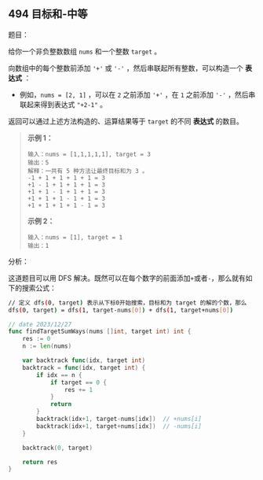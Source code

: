 ## 494 目标和-中等

题目：

给你一个非负整数数组 `nums` 和一个整数 `target` 。

向数组中的每个整数前添加 `'+'` 或 `'-'` ，然后串联起所有整数，可以构造一个 **表达式** ：

- 例如，`nums = [2, 1]` ，可以在 `2` 之前添加 `'+'` ，在 `1` 之前添加 `'-'` ，然后串联起来得到表达式 `"+2-1"` 。

返回可以通过上述方法构造的、运算结果等于 `target` 的不同 **表达式** 的数目。

 

> **示例 1：**
>
> ```
> 输入：nums = [1,1,1,1,1], target = 3
> 输出：5
> 解释：一共有 5 种方法让最终目标和为 3 。
> -1 + 1 + 1 + 1 + 1 = 3
> +1 - 1 + 1 + 1 + 1 = 3
> +1 + 1 - 1 + 1 + 1 = 3
> +1 + 1 + 1 - 1 + 1 = 3
> +1 + 1 + 1 + 1 - 1 = 3
> ```
>
> **示例 2：**
>
> ```
> 输入：nums = [1], target = 1
> 输出：1
> ```



分析：

这道题目可以用 DFS 解决。既然可以在每个数字的前面添加`+`或者`-`，那么就有如下的搜索公式：

```sh
// 定义 dfs(0, target) 表示从下标0开始搜索，目标和为 target 的解的个数，那么
dfs(0, target) = dfs(1, target-nums[0]) + dfs(1, target+nums[0])
```



```go
// date 2023/12/27
func findTargetSumWays(nums []int, target int) int {
    res := 0
    n := len(nums)

    var backtrack func(idx, target int)
    backtrack = func(idx, target int) {
        if idx == n {
            if target == 0 {
                res += 1
            }
            return
        }
        backtrack(idx+1, target-nums[idx])  // +nums[i]
        backtrack(idx+1, target+nums[idx])  // -nums[i]
    }

    backtrack(0, target)

    return res
}
```

